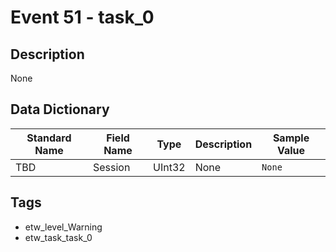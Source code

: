 # Event 51 - task_0

## Description
None

## Data Dictionary
|Standard Name|Field Name|Type|Description|Sample Value|
|---|---|---|---|---|
|TBD|Session|UInt32|None|`None`|

## Tags
* etw_level_Warning
* etw_task_task_0